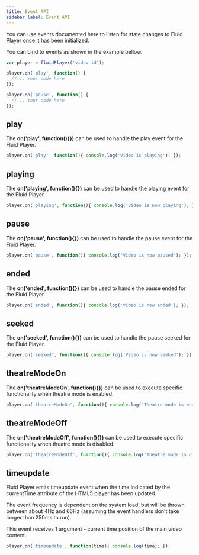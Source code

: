 ```yaml
---
title: Event API
sidebar_label: Event API
---
```


You can use events documented here to listen for state changes to Fluid Player
once it has been initialized.

You can bind to events as shown in the example bellow.

```javascript
var player = fluidPlayer('video-id');

player.on('play', function() {
  //... Your code here
});

player.on('pause', function() {
  //... Your code here
});
```

## play
The **on('play', function(){})** can be used to handle the play event for the Fluid Player.

```javascript
player.on('play', function(){ console.log('Video is playing'); });
```

## playing
The **on('playing', function(){})** can be used to handle the playing event for the Fluid Player.

```javascript
player.on('playing', function(){ console.log('Video is now playing'); });
```

## pause
The **on('pause', function(){})** can be used to handle the pause event for the Fluid Player.

```javascript
player.on('pause', function(){ console.log('Video is now paused'); });
```

## ended
The **on('ended', function(){})** can be used to handle the pause ended for the Fluid Player.

```javascript
player.on('ended', function(){ console.log('Video is now ended'); });
```

## seeked
The **on('seeked', function(){})** can be used to handle the pause seeked for the Fluid Player.

```javascript
player.on('seeked', function(){ console.log('Video is now seeked'); });
```

## theatreModeOn
The **on('theatreModeOn', function(){})** can be used to execute specific functionality when theatre mode is enabled.

```javascript
player.on('theatreModeOn', function(){ console.log('Theatre mode is enabled'); });
```

## theatreModeOff
The **on('theatreModeOff', function(){})** can be used to execute specific functionality when theatre mode is disabled.

```javascript
player.on('theatreModeOff', function(){ console.log('Theatre mode is disabled'); });
```

## timeupdate
Fluid Player emits timeupdate event when the time indicated by the currentTime 
attribute of the HTML5 player has been updated.
                                            
The event frequency is dependent on the system load, but will be thrown between about 4Hz and 66Hz (assuming the
event handlers don't take longer than 250ms to run).
 
This event receives 1 argument - current time position of the main video content.

```javascript
player.on('timeupdate', function(time){ console.log(time); });
```
